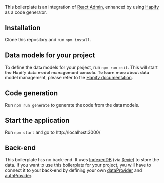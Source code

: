 This boilerplate is an integration of [React Admin](https://marmelab.com/react-admin/), enhanced by using [Hapify](https://docs.hapify.io/) as a code generator.

## Installation

Clone this repository and run `npm install`.

## Data models for your project

To define the data models for your project, run `npm run edit`.
This will start the Hapify data model management console.
To learn more about data model management, please refer to the [Hapify documentation](https://docs.hapify.io/getting-started/existing-boilerplate/step-2-edit-models/).

## Code generation

Run `npm run generate` to generate the code from the data models.

## Start the application

Run `npm start` and go to http://localhost:3000/

## Back-end

This boilerplate has no back-end. It uses [IndexedDB](https://developer.mozilla.org/fr/docs/Web/API/IndexedDB_API) (via [Dexie](https://dexie.org/)) to store the data.
If you want to use this boilerplate for your project, you will have to connect it to your back-end by defining your own [dataProvider](https://marmelab.com/react-admin/DataProviders.html) and [authProvider](https://marmelab.com/react-admin/DataProviders.html).
